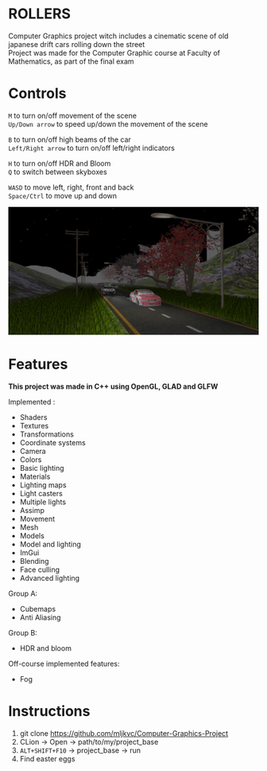 # ROLLERS
Computer Graphics project witch includes a cinematic scene of old japanese drift cars rolling down the street\
Project was made for the Computer Graphic course at Faculty of Mathematics, as part of the final exam


# Controls

`M` to turn on/off movement of the scene\
`Up/Down arrow` to speed up/down the movement of the scene

`B` to turn on/off high beams of the car\
`Left/Right arrow` to turn on/off left/right indicators

`H` to turn on/off HDR and Bloom\
`Q` to switch between skyboxes

`WASD` to move left, right, front and back\
`Space/Ctrl` to move up and down


![alt text](img.png)

# Features
**This project was made in C++ using OpenGL, GLAD and GLFW**

Implemented :
- Shaders
- Textures
- Transformations
- Coordinate systems
- Camera
- Colors
- Basic lighting
- Materials
- Lighting maps
- Light casters
- Multiple lights
- Assimp
- Movement
- Mesh
- Models
- Model and lighting
- ImGui
- Blending
- Face culling
- Advanced lighting

Group A:
- Cubemaps
- Anti Aliasing

Group B:
- HDR and bloom

Off-course implemented features:
- Fog

# Instructions

1. git clone https://github.com/mljkvc/Computer-Graphics-Project
2. CLion -> Open -> path/to/my/project_base
3. `ALT+SHIFT+F10` -> project_base -> run
4. Find easter eggs

